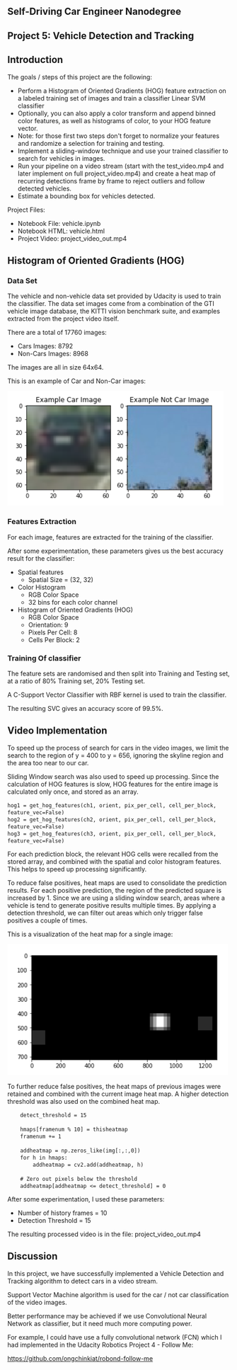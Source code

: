 ## Self-Driving Car Engineer Nanodegree

## Project 5: Vehicle Detection and Tracking

## Introduction

The goals / steps of this project are the following:


* Perform a Histogram of Oriented Gradients (HOG) feature extraction on a labeled training set of images and train a classifier Linear SVM classifier
* Optionally, you can also apply a color transform and append binned color features, as well as histograms of color, to your HOG feature vector.
* Note: for those first two steps don't forget to normalize your features and randomize a selection for training and testing.
* Implement a sliding-window technique and use your trained classifier to search for vehicles in images.
* Run your pipeline on a video stream (start with the test_video.mp4 and later implement on full project_video.mp4) and create a heat map of recurring detections frame by frame to reject outliers and follow detected vehicles.
* Estimate a bounding box for vehicles detected.

Project Files:

* Notebook File: vehicle.ipynb
* Notebook HTML: vehicle.html
* Project Video: project_video_out.mp4

## Histogram of Oriented Gradients (HOG)

### Data Set

The vehicle and non-vehicle data set provided by Udacity is used to train the classifier. The data set images come from a combination of the GTI vehicle image database, the KITTI vision benchmark suite, and examples extracted from the project video itself.

There are a total of 17760 images:

* Cars Images: 8792
* Non-Cars Images: 8968

The images are all in size 64x64.

This is an example of Car and Non-Car images:

![Car Non-car](https://github.com/ongchinkiat/SDCND-Project5/raw/master/car-notcar.png "Car Non-car")

### Features Extraction

For each image, features are extracted for the training of the classifier.

After some experimentation, these parameters gives us the best accuracy result for the classifier:

* Spatial features
  * Spatial Size = (32, 32)
* Color Histogram
  * RGB Color Space
  * 32 bins for each color channel
* Histogram of Oriented Gradients (HOG)
  * RGB Color Space
  * Orientation: 9
  * Pixels Per Cell: 8
  * Cells Per Block: 2


### Training Of classifier

The feature sets are randomised and then split into Training and Testing set, at a ratio of 80% Training set, 20% Testing set.

A C-Support Vector Classifier with RBF kernel is used to train the classifier.

The resulting SVC gives an accuracy score of 99.5%.

## Video Implementation

To speed up the process of search for cars in the video images, we limit the search to the region of y = 400 to y = 656, ignoring the skyline region and the area too near to our car.

Sliding Window search was also used to speed up processing. Since the calculation of HOG features is slow, HOG features for the entire image is calculated only once, and stored as an array.

```
hog1 = get_hog_features(ch1, orient, pix_per_cell, cell_per_block, feature_vec=False)
hog2 = get_hog_features(ch2, orient, pix_per_cell, cell_per_block, feature_vec=False)
hog3 = get_hog_features(ch3, orient, pix_per_cell, cell_per_block, feature_vec=False)
```

For each prediction block, the relevant HOG cells were recalled from the stored array, and combined with the spatial and color histogram features. This helps to speed up processing significantly.

To reduce false positives, heat maps are used to consolidate the prediction results. For each positive prediction, the region of the predicted square is increased by 1. Since we are using a sliding window search, areas where a vehicle is tend to generate positive results multiple times. By applying a detection threshold, we can filter out areas which only trigger false positives a couple of times.

This is a visualization of the heat map for a single image:

![Heat Map](https://github.com/ongchinkiat/SDCND-Project5/raw/master/heatmap.png "Heat Map")

To further reduce false positives, the heat maps of previous images were retained and combined with the current image heat map. A higher detection threshold was also used on the combined heat map.


```
    detect_threshold = 15

    hmaps[framenum % 10] = thisheatmap
    framenum += 1

    addheatmap = np.zeros_like(img[:,:,0])
    for h in hmaps:
        addheatmap = cv2.add(addheatmap, h)

    # Zero out pixels below the threshold
    addheatmap[addheatmap <= detect_threshold] = 0
```

After some experimentation, I used these parameters:
* Number of history frames = 10
* Detection Threshold = 15


The resulting processed video is in the file: project_video_out.mp4

## Discussion

In this project, we have successfully implemented a Vehicle Detection and Tracking algorithm to detect cars in a video stream.

Support Vector Machine algorithm is used for the car / not car classification of the video images.

Better performance may be achieved if we use Convolutional Neural Network as classifier, but it need much more computing power.

For example, I could have use a fully convolutional network (FCN) which I had implemented in the Udacity Robotics Project 4 - Follow Me:

https://github.com/ongchinkiat/robond-follow-me
